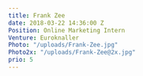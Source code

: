 ```yaml
---
title: Frank Zee
date: 2018-03-22 14:36:00 Z
Position: Online Marketing Intern
Venture: Euroknaller
Photo: "/uploads/Frank-Zee.jpg"
Photo2x: "/uploads/Frank-Zee@2x.jpg"
prio: 5
---
```



